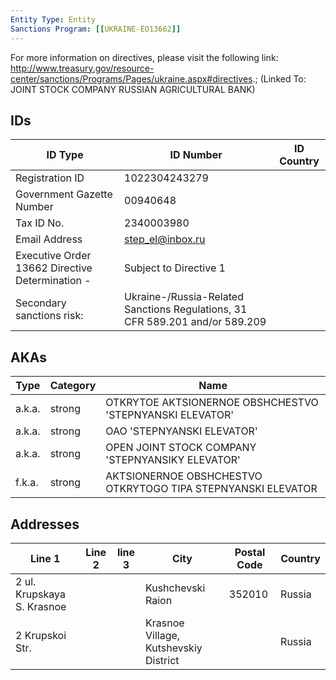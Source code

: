 ```yaml
---
Entity Type: Entity
Sanctions Program: [[UKRAINE-EO13662]]
---
```

For more information on directives, please visit the following link: http://www.treasury.gov/resource-center/sanctions/Programs/Pages/ukraine.aspx#directives.; (Linked To: JOINT STOCK COMPANY RUSSIAN AGRICULTURAL BANK)

## IDs
| ID Type | ID Number | ID Country |
|---------|-----------|------------|
| Registration ID | 1022304243279 |  |
| Government Gazette Number | 00940648 |  |
| Tax ID No. | 2340003980 |  |
| Email Address | step_el@inbox.ru |  |
| Executive Order 13662 Directive Determination - | Subject to Directive 1 |  |
| Secondary sanctions risk: | Ukraine-/Russia-Related Sanctions Regulations, 31 CFR 589.201 and/or 589.209 |  |


## AKAs
| Type | Category | Name      | 
|------|----------|-----------|
| a.k.a. | strong | OTKRYTOE AKTSIONERNOE OBSHCHESTVO 'STEPNYANSKI ELEVATOR' |
| a.k.a. | strong | OAO 'STEPNYANSKI ELEVATOR' |
| a.k.a. | strong | OPEN JOINT STOCK COMPANY 'STEPNYANSIKY ELEVATOR' |
| f.k.a. | strong | AKTSIONERNOE OBSHCHESTVO OTKRYTOGO TIPA STEPNYANSKI ELEVATOR |


## Addresses
| Line 1 | Line 2 | line 3 | City | Postal Code| Country | 
|--------|--------|--------|------|------------|---------|
| 2 ul. Krupskaya S. Krasnoe |  |  | Kushchevski Raion | 352010 | Russia |
| 2 Krupskoi Str. |  |  | Krasnoe Village, Kutshevskiy District |  | Russia |

